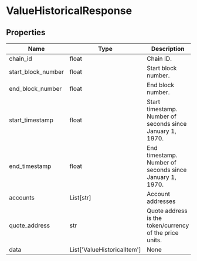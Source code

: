 # ValueHistoricalResponse


## Properties
Name | Type | Description
------------ | ------------- | -------------
chain_id | float | Chain ID.
start_block_number | float | Start block number.
end_block_number | float | End block number.
start_timestamp | float | Start timestamp. Number of seconds since January 1, 1970.
end_timestamp | float | End timestamp. Number of seconds since January 1, 1970.
accounts | List[str] | Account addresses
quote_address | str | Quote address is the token/currency of the price units.
data | List['ValueHistoricalItem'] | None

